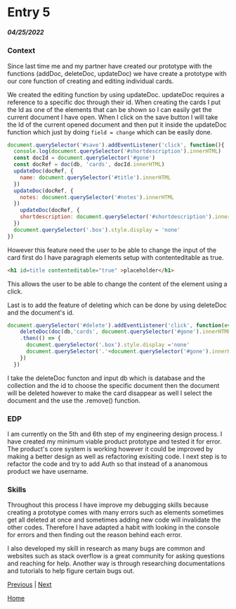 # Entry 5
##### 04/25/2022

### Context

Since last time me and my partner have created our prototype with the functions (addDoc, deleteDoc, updateDoc) we have create a prototype with our core function of creating and editing individual cards. 


We created the editing function by using updateDoc. updateDoc requires a reference to a specific doc through their id. When creating the cards I put the Id as one of the elements that can be shown so I can easily get the current document I have open. 
When I click on the save button I will take the Id of the current opened document and then put it inside the updateDoc function which just by doing
`field = change` which can be easily done. 


```js
document.querySelector('#save').addEventListener('click', function(){
  console.log(document.querySelector('#shortdescription').innerHTML)
  const docId = document.querySelector('#gone')
  const docRef = doc(db, 'cards', docId.innerHTML)
  updateDoc(docRef, {
    name: document.querySelector('#title').innerHTML
  })
  updateDoc(docRef, {
    notes: document.querySelector('#notes').innerHTML
  })
    updateDoc(docRef, {
    shortdescription: document.querySelector('#shortdescription').innerHTML
  })
  document.querySelector('.box').style.display = 'none'
})
```

However this feature need the user to be able to change the input of the card first do I have paragraph elements setup with contenteditable as true. 

```html
<h1 id=title contenteditable="true" >placeholder</h1>
```
This allows the user to be able to change the content of the element using a click. 

Last is to add the feature of deleting which can be done by using deleteDoc and the document's id.

```js
document.querySelector('#delete').addEventListener('click', function(event){
    deleteDoc(doc(db,'cards', document.querySelector('#gone').innerHTML))
    .then(() => {
      document.querySelector('.box').style.display ='none'
      document.querySelector('.'+document.querySelector('#gone').innerHTML).remove()
    })
  })
```
I take the deleteDoc functon and input db which is database and the collection and the id to choose the specific document then the document will be deleted however to make the card disappear as well I select the document and the use the .remove() function.

### EDP

I am currently on the 5th and 6th step of my engineering design process. I have created my minimum viable product prototype and tested it for error. The product's core system is working however it could be improved by making a better design as well as refactoring exisiting code. I next step is to refactor the code and try to add Auth so that instead of a ananomous product we have username. 

### Skills

Throughout this process I have improve my debugging skills because creating a prototype comes with many errors such as elements sometimes get all deleted at once and sometimes adding new code will invalidate the other codes. Therefore I have adapted a habit with looking in the console for errors and then finding out the reason behind each error. 

I also developed my skill in research as many bugs are common and websites such as stack overflow is a great community for asking questions and reaching for help. Another way is through researching documentations and tutorials to help figure certain bugs out. 

[Previous](entry04.md) | [Next](entry06.md)

[Home](../README.md)
